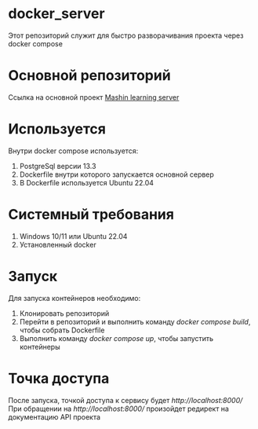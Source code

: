 # docker_server
Этот репозиторий служит для быстро разворачивания проекта через docker compose

# Основной репозиторий
Ссылка на основной проект [Mashin learning server](https://github.com/Gurman520/diplom_server)

# Используется
Внутри docker compose используется:
1. PostgreSql версии 13.3
2. Dockerfile внутри которого запускается основной сервер
3. В Dockerfile используется Ubuntu 22.04

# Системный требования
1. Windows 10/11 или Ubuntu 22.04
2. Установленный docker

# Запуск
Для запуска контейнеров необходимо:
1. Клонировать репозиторий
2. Перейти в репозиторий и выполнить команду _docker compose build_, чтобы собрать Dockerfile
3. Выполнить команду _docker compose up_, чтобы запустить контейнеры

# Точка доступа
После запуска, точкой доступа к сервису будет _http://localhost:8000/_
При обращении на _http://localhost:8000/_ произойдет редирект на документацию API проекта